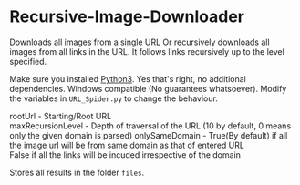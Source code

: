 # Recursive-Image-Downloader

Downloads all images from a single URL Or recursively downloads all images from all links in the URL.
It follows links recursively up to the level specified.

Make sure you installed [Python3](https://python.org).
Yes that's right, no additional dependencies. Windows compatible (No guarantees whatsoever).
Modify the variables in `URL_Spider.py` to change the behaviour.

rootUrl - Starting/Root URL  
maxRecursionLevel - Depth of traversal of the URL (10 by default, 0 means only the given domain is parsed)
onlySameDomain - True(By default) if all the image url will be from same domain as that of entered URL  
                 False if all the links will be incuded irrespective of the domain

Stores all results in the folder `files`.

